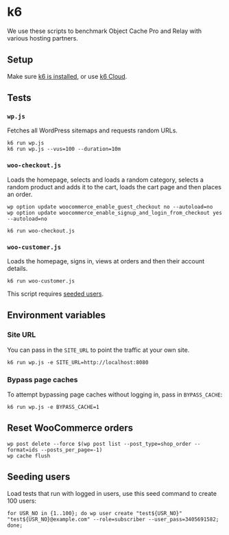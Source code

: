 # k6

We use these scripts to benchmark Object Cache Pro and Relay with various hosting partners.

## Setup

Make sure [k6 is installed](https://k6.io/docs/getting-started/installation/), or use [k6 Cloud](https://k6.io/cloud/).

## Tests

### `wp.js`

Fetches all WordPress sitemaps and requests random URLs.

```
k6 run wp.js
k6 run wp.js --vus=100 --duration=10m
```

### `woo-checkout.js`

Loads the homepage, selects and loads a random category, selects a random product and adds it to the cart, loads the cart page and then places an order.

```
wp option update woocommerce_enable_guest_checkout no --autoload=no
wp option update woocommerce_enable_signup_and_login_from_checkout yes --autoload=no

k6 run woo-checkout.js
```

### `woo-customer.js`

Loads the homepage, signs in, views at orders and then their account details.

```
k6 run woo-customer.js
```

This script requires [seeded users](#seeding-users).

## Environment variables

### Site URL

You can pass in the `SITE_URL` to point the traffic at your own site.

```
k6 run wp.js -e SITE_URL=http://localhost:8080
```

### Bypass page caches

To attempt bypassing page caches without logging in, pass in `BYPASS_CACHE`:

```
k6 run wp.js -e BYPASS_CACHE=1 
```

## Reset WooCommerce orders

```
wp post delete --force $(wp post list --post_type=shop_order --format=ids --posts_per_page=-1)
wp cache flush
```

## Seeding users

Load tests that run with logged in users, use this seed command to create 100 users:

```
for USR_NO in {1..100}; do wp user create "test${USR_NO}" "test${USR_NO}@example.com" --role=subscriber --user_pass=3405691582; done;
```
